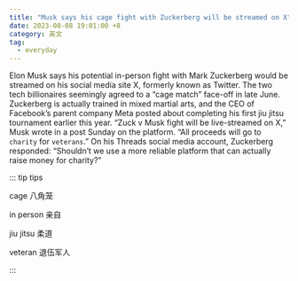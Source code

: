 ```yaml
---
title: "Musk says his cage fight with Zuckerberg will be streamed on X"
date: 2023-08-08 19:01:00 +8
category: 英文
tag:
  - everyday
---
```


Elon Musk says his potential in-person fight with Mark Zuckerberg would be streamed on his social media site X, formerly known as Twitter. The two tech billionaires seemingly agreed to a “cage match” face-off in late June. Zuckerberg is actually trained in mixed martial arts, and the CEO of Facebook’s parent company Meta posted about completing his first jiu jitsu tournament earlier this year. “Zuck v Musk fight will be live-streamed on X,” Musk wrote in a post Sunday on the platform. “All proceeds will go to `charity` for `veterans`.” On his Threads social media account, Zuckerberg responded: “Shouldn’t we use a more reliable platform that can actually raise money for charity?”

::: tip tips

cage 八角笼

in person 亲自

jiu jitsu 柔道

veteran 退伍军人

:::
